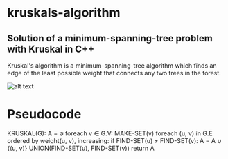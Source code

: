 # kruskals-algorithm
Solution of a minimum-spanning-tree problem with Kruskal in C++
---
Kruskal's algorithm is a minimum-spanning-tree algorithm which finds an edge of the least possible weight that connects any two trees in the forest.

![alt text](https://upload.wikimedia.org/wikipedia/commons/b/bb/KruskalDemo.gif)

# Pseudocode

KRUSKAL(G):
A = ∅
foreach v ∈ G.V:
   MAKE-SET(v)
foreach (u, v) in G.E ordered by weight(u, v), increasing:
   if FIND-SET(u) ≠ FIND-SET(v):
      A = A ∪ {(u, v)}
      UNION(FIND-SET(u), FIND-SET(v))
return A
